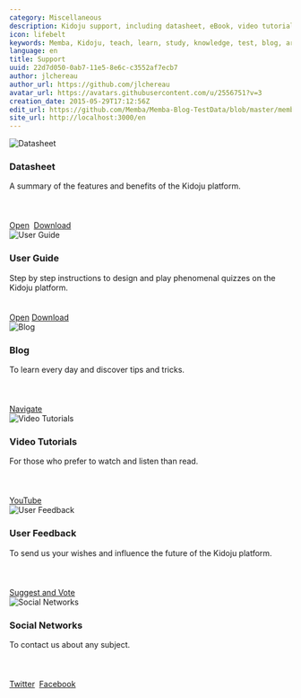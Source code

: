 ```yaml
---
category: Miscellaneous
description: Kidoju support, including datasheet, eBook, video tutorials, blog and other options.
icon: lifebelt
keywords: Memba, Kidoju, teach, learn, study, knowledge, test, blog, article, documentation, ebook, video, webinar, tutorial, slide
language: en
title: Support
uuid: 22d7d050-0ab7-11e5-8e6c-c3552af7ecb7
author: jlchereau
author_url: https://github.com/jlchereau
avatar_url: https://avatars.githubusercontent.com/u/2556751?v=3
creation_date: 2015-05-29T17:12:56Z
edit_url: https://github.com/Memba/Memba-Blog-TestData/blob/master/memba/en/pages/index.md
site_url: http://localhost:3000/en
---
```

<div class="row">
    <div class="col-md-6 col-lg-4">
        <div class="card k-widget">
            <img class="card-img-top" src="https://raw.githubusercontent.com/kidoju/support.kidoju.com/master/en/pages/index1.jpg" alt="Datasheet">
            <div class="card-body">
                <h3 class="card-title">Datasheet</h3>
                <p class="card-text" style="min-height:4em;">A summary of the features and benefits of the Kidoju platform.</p>
                <a href="https://github.com/kidoju/support.kidoju.com/blob/master/en/docs/Datasheet.en.screen.pdf" target="_blank" class="k-button k-primary" role="button">Open</a>&nbsp;
                <a href="https://github.com/kidoju/support.kidoju.com/raw/master/en/docs/Datasheet.en.screen.pdf" class="k-button" role="button">Download</a>     
            </div>
        </div>
    </div>
    <div class="col-md-6 col-lg-4">
        <div class="card k-widget">
            <img class="card-img-top" src="https://raw.githubusercontent.com/kidoju/support.kidoju.com/master/en/pages/index2.jpg" alt="User Guide">
            <div class="card-body">
                <h3 class="card-title">User Guide</h3>
                <p class="card-text" style="min-height:4em;">Step by step instructions to design and play phenomenal quizzes on the Kidoju platform.</p>
                <a href="https://cdn.kidoju.com/support/docs/user-guide.en.pdf" target="_blank" class="k-button k-primary" role="button">Open</a>
                <a href="https://github.com/kidoju/Kidoju-Help/raw/master/docs/user-guide.en.pdf" class="k-button" role="button">Download</a>
            </div>
        </div>
    </div>
    <div class="col-md-6 col-lg-4">
        <div class="card k-widget">
            <img class="card-img-top" src="https://raw.githubusercontent.com/kidoju/support.kidoju.com/master/en/pages/index4.jpg" alt="Blog">
            <div class="card-body">
                <h3 class="card-title">Blog</h3>
                <p class="card-text" style="min-height:4em;">To learn every day and discover tips and tricks.</p>
                <a href="https://www.kidoju.com/support/en/posts" class="k-button k-primary" role="button">Navigate</a>
            </div>
        </div>
    </div>
    <div class="col-md-6 col-lg-4">
        <div class="card k-widget">
            <img class="card-img-top" src="https://raw.githubusercontent.com/kidoju/support.kidoju.com/master/en/pages/index5.jpg" alt="Video Tutorials">
            <div class="card-body">
                <h3 class="card-title">Video Tutorials</h3>
                <p class="card-text" style="min-height:4em;">For those who prefer to watch and listen than read.</p>
                <a href="https://www.youtube.com/channel/UCzvNSb6xFpN8kIaw85M1-Pg" target="_blank" class="k-button k-primary" role="button">YouTube</a>
            </div>
        </div>
    </div>
    <div class="col-md-6 col-lg-4">
        <div class="card k-widget">
            <img class="card-img-top" src="https://raw.githubusercontent.com/kidoju/support.kidoju.com/master/en/pages/index3.jpg" alt="User Feedback">
            <div class="card-body">
                <h3 class="card-title">User Feedback</h3>
                <p class="card-text" style="min-height:4em;">To send us your wishes and influence the future of the Kidoju platform.</p>
                <a href="https://kidoju.uservoice.com/forums/152569-general" target="_blank" class="k-button k-primary" role="button">Suggest and Vote</a>
            </div>
        </div>
    </div>
    <div class="col-md-6 col-lg-4">
        <div class="card k-widget">
            <img class="card-img-top" src="https://raw.githubusercontent.com/kidoju/support.kidoju.com/master/en/pages/index6.jpg" alt="Social Networks">
            <div class="card-body">
                <h3 class="card-title">Social Networks</h3>
                <p class="card-text" style="min-height:4em;">To contact us about any subject.</p>
                <a href="https://twitter.com/kidoju" target="_blank" class="k-button k-primary" role="button">Twitter</a>&nbsp;
                <a href="https://www.facebook.com/kidoju" target="_blank" class="k-button" role="button">Facebook</a>
            </div>
        </div>
    </div>
</div>
